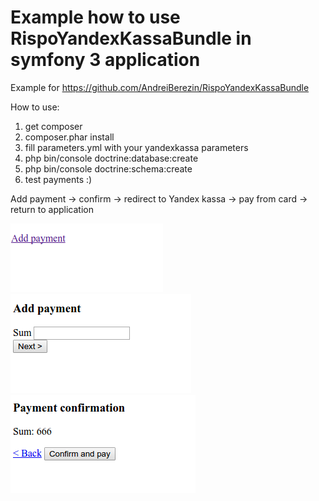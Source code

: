 Example how to use RispoYandexKassaBundle in symfony 3 application
==================================================================
Example for https://github.com/AndreiBerezin/RispoYandexKassaBundle

How to use:
1) get composer
2) composer.phar install
3) fill parameters.yml with your yandexkassa parameters
4) php bin/console doctrine:database:create
5) php bin/console doctrine:schema:create
6) test payments :) 

Add payment -> confirm -> redirect to Yandex kassa -> pay from card -> return to application


![help](web/img/index.png)
![help](web/img/add_payment.png)
![help](web/img/confirm_payment.png)
